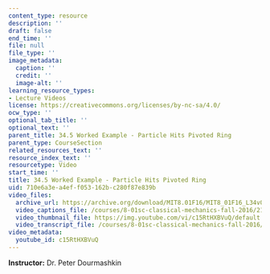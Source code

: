 ```yaml
---
content_type: resource
description: ''
draft: false
end_time: ''
file: null
file_type: ''
image_metadata:
  caption: ''
  credit: ''
  image-alt: ''
learning_resource_types:
- Lecture Videos
license: https://creativecommons.org/licenses/by-nc-sa/4.0/
ocw_type: ''
optional_tab_title: ''
optional_text: ''
parent_title: 34.5 Worked Example - Particle Hits Pivoted Ring
parent_type: CourseSection
related_resources_text: ''
resource_index_text: ''
resourcetype: Video
start_time: ''
title: 34.5 Worked Example - Particle Hits Pivoted Ring
uid: 710e6a3e-a4ef-f053-162b-c280f87e839b
video_files:
  archive_url: https://archive.org/download/MIT8.01F16/MIT8_01F16_L34v04_360p.mp4
  video_captions_file: /courses/8-01sc-classical-mechanics-fall-2016/2191404b336754f1804801ac0e4c4a07_c15RtHXBVuQ.vtt
  video_thumbnail_file: https://img.youtube.com/vi/c15RtHXBVuQ/default.jpg
  video_transcript_file: /courses/8-01sc-classical-mechanics-fall-2016/57a8e181a2e113924d7673c0198995cf_c15RtHXBVuQ.pdf
video_metadata:
  youtube_id: c15RtHXBVuQ
---
```

**Instructor:** Dr. Peter Dourmashkin